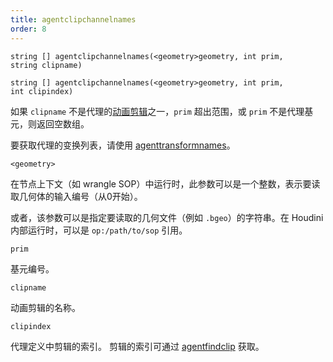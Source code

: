 ```yaml
---
title: agentclipchannelnames
order: 8
---
```


`string [] agentclipchannelnames(<geometry>geometry, int prim, string clipname)`

`string [] agentclipchannelnames(<geometry>geometry, int prim, int clipindex)`

如果 `clipname` 不是代理的[动画剪辑](./agentclipcatalog "返回代理基元加载的所有动画剪辑")之一，`prim` 超出范围，或 `prim` 不是代理基元，则返回空数组。

要获取代理的变换列表，请使用 [agenttransformnames](./agenttransformnames "返回代理基元骨骼中每个变换的名称")。

`<geometry>`

在节点上下文（如 wrangle SOP）中运行时，此参数可以是一个整数，表示要读取几何体的输入编号（从0开始）。

或者，该参数可以是指定要读取的几何文件（例如 `.bgeo`）的字符串。在 Houdini 内部运行时，可以是 `op:/path/to/sop` 引用。

`prim`

基元编号。

`clipname`

动画剪辑的名称。

`clipindex`

代理定义中剪辑的索引。
剪辑的索引可通过 [agentfindclip](./agentfindclip "查找代理定义中剪辑的索引") 获取。

